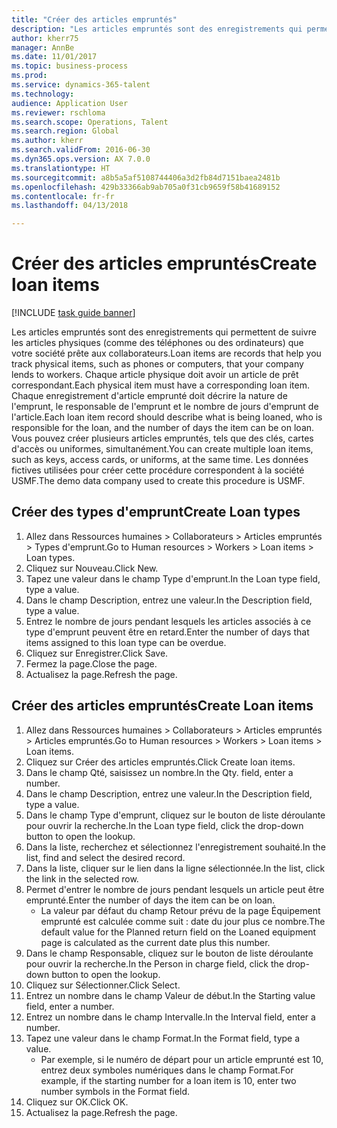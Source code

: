```yaml
--- 
title: "Créer des articles empruntés"
description: "Les articles empruntés sont des enregistrements qui permettent de suivre les articles physiques (comme des téléphones ou des ordinateurs) que votre société prête aux collaborateurs."
author: kherr75
manager: AnnBe
ms.date: 11/01/2017
ms.topic: business-process
ms.prod: 
ms.service: dynamics-365-talent
ms.technology: 
audience: Application User
ms.reviewer: rschloma
ms.search.scope: Operations, Talent
ms.search.region: Global
ms.author: kherr
ms.search.validFrom: 2016-06-30
ms.dyn365.ops.version: AX 7.0.0
ms.translationtype: HT
ms.sourcegitcommit: a8b5a5af5108744406a3d2fb84d7151baea2481b
ms.openlocfilehash: 429b33366ab9ab705a0f31cb9659f58b41689152
ms.contentlocale: fr-fr
ms.lasthandoff: 04/13/2018

---
```

# <a name="create-loan-items"></a><span data-ttu-id="ded6c-103">Créer des articles empruntés</span><span class="sxs-lookup"><span data-stu-id="ded6c-103">Create loan items</span></span>

[!INCLUDE [task guide banner](../../includes/task-guide-banner.md)]

<span data-ttu-id="ded6c-104">Les articles empruntés sont des enregistrements qui permettent de suivre les articles physiques (comme des téléphones ou des ordinateurs) que votre société prête aux collaborateurs.</span><span class="sxs-lookup"><span data-stu-id="ded6c-104">Loan items are records that help you track physical items, such as phones or computers, that your company lends to workers.</span></span> <span data-ttu-id="ded6c-105">Chaque article physique doit avoir un article de prêt correspondant.</span><span class="sxs-lookup"><span data-stu-id="ded6c-105">Each physical item must have a corresponding loan item.</span></span> <span data-ttu-id="ded6c-106">Chaque enregistrement d'article emprunté doit décrire la nature de l'emprunt, le responsable de l'emprunt et le nombre de jours d'emprunt de l'article.</span><span class="sxs-lookup"><span data-stu-id="ded6c-106">Each loan item record should describe what is being loaned, who is responsible for the loan, and the number of days the item can be on loan.</span></span> <span data-ttu-id="ded6c-107">Vous pouvez créer plusieurs articles empruntés, tels que des clés, cartes d'accès ou uniformes, simultanément.</span><span class="sxs-lookup"><span data-stu-id="ded6c-107">You can create multiple loan items, such as keys, access cards, or uniforms, at the same time.</span></span> <span data-ttu-id="ded6c-108">Les données fictives utilisées pour créer cette procédure correspondent à la société USMF.</span><span class="sxs-lookup"><span data-stu-id="ded6c-108">The demo data company used to create this procedure is USMF.</span></span>


## <a name="create-loan-types"></a><span data-ttu-id="ded6c-109">Créer des types d'emprunt</span><span class="sxs-lookup"><span data-stu-id="ded6c-109">Create Loan types</span></span>
1. <span data-ttu-id="ded6c-110">Allez dans Ressources humaines > Collaborateurs > Articles empruntés > Types d'emprunt.</span><span class="sxs-lookup"><span data-stu-id="ded6c-110">Go to Human resources > Workers > Loan items > Loan types.</span></span>
2. <span data-ttu-id="ded6c-111">Cliquez sur Nouveau.</span><span class="sxs-lookup"><span data-stu-id="ded6c-111">Click New.</span></span>
3. <span data-ttu-id="ded6c-112">Tapez une valeur dans le champ Type d'emprunt.</span><span class="sxs-lookup"><span data-stu-id="ded6c-112">In the Loan type field, type a value.</span></span>
4. <span data-ttu-id="ded6c-113">Dans le champ Description, entrez une valeur.</span><span class="sxs-lookup"><span data-stu-id="ded6c-113">In the Description field, type a value.</span></span>
5. <span data-ttu-id="ded6c-114">Entrez le nombre de jours pendant lesquels les articles associés à ce type d'emprunt peuvent être en retard.</span><span class="sxs-lookup"><span data-stu-id="ded6c-114">Enter the number of days that items assigned to this loan type can be overdue.</span></span> 
6. <span data-ttu-id="ded6c-115">Cliquez sur Enregistrer.</span><span class="sxs-lookup"><span data-stu-id="ded6c-115">Click Save.</span></span>
7. <span data-ttu-id="ded6c-116">Fermez la page.</span><span class="sxs-lookup"><span data-stu-id="ded6c-116">Close the page.</span></span>
8. <span data-ttu-id="ded6c-117">Actualisez la page.</span><span class="sxs-lookup"><span data-stu-id="ded6c-117">Refresh the page.</span></span>

## <a name="create-loan-items"></a><span data-ttu-id="ded6c-118">Créer des articles empruntés</span><span class="sxs-lookup"><span data-stu-id="ded6c-118">Create Loan items</span></span>
1. <span data-ttu-id="ded6c-119">Allez dans Ressources humaines > Collaborateurs > Articles empruntés > Articles empruntés.</span><span class="sxs-lookup"><span data-stu-id="ded6c-119">Go to Human resources > Workers > Loan items > Loan items.</span></span>
2. <span data-ttu-id="ded6c-120">Cliquez sur Créer des articles empruntés.</span><span class="sxs-lookup"><span data-stu-id="ded6c-120">Click Create loan items.</span></span>
3. <span data-ttu-id="ded6c-121">Dans le champ Qté, saisissez un nombre.</span><span class="sxs-lookup"><span data-stu-id="ded6c-121">In the Qty. field, enter a number.</span></span>
4. <span data-ttu-id="ded6c-122">Dans le champ Description, entrez une valeur.</span><span class="sxs-lookup"><span data-stu-id="ded6c-122">In the Description field, type a value.</span></span>
5. <span data-ttu-id="ded6c-123">Dans le champ Type d'emprunt, cliquez sur le bouton de liste déroulante pour ouvrir la recherche.</span><span class="sxs-lookup"><span data-stu-id="ded6c-123">In the Loan type field, click the drop-down button to open the lookup.</span></span>
6. <span data-ttu-id="ded6c-124">Dans la liste, recherchez et sélectionnez l'enregistrement souhaité.</span><span class="sxs-lookup"><span data-stu-id="ded6c-124">In the list, find and select the desired record.</span></span>
7. <span data-ttu-id="ded6c-125">Dans la liste, cliquer sur le lien dans la ligne sélectionnée.</span><span class="sxs-lookup"><span data-stu-id="ded6c-125">In the list, click the link in the selected row.</span></span>
8. <span data-ttu-id="ded6c-126">Permet d'entrer le nombre de jours pendant lesquels un article peut être emprunté.</span><span class="sxs-lookup"><span data-stu-id="ded6c-126">Enter the number of days the item can be on loan.</span></span>
    * <span data-ttu-id="ded6c-127">La valeur par défaut du champ Retour prévu de la page Équipement emprunté est calculée comme suit : date du jour plus ce nombre.</span><span class="sxs-lookup"><span data-stu-id="ded6c-127">The default value for the Planned return field on the Loaned equipment page is calculated as the current date plus this number.</span></span>  
9. <span data-ttu-id="ded6c-128">Dans le champ Responsable, cliquez sur le bouton de liste déroulante pour ouvrir la recherche.</span><span class="sxs-lookup"><span data-stu-id="ded6c-128">In the Person in charge field, click the drop-down button to open the lookup.</span></span>
10. <span data-ttu-id="ded6c-129">Cliquez sur Sélectionner.</span><span class="sxs-lookup"><span data-stu-id="ded6c-129">Click Select.</span></span>
11. <span data-ttu-id="ded6c-130">Entrez un nombre dans le champ Valeur de début.</span><span class="sxs-lookup"><span data-stu-id="ded6c-130">In the Starting value field, enter a number.</span></span>
12. <span data-ttu-id="ded6c-131">Entrez un nombre dans le champ Intervalle.</span><span class="sxs-lookup"><span data-stu-id="ded6c-131">In the Interval field, enter a number.</span></span>
13. <span data-ttu-id="ded6c-132">Tapez une valeur dans le champ Format.</span><span class="sxs-lookup"><span data-stu-id="ded6c-132">In the Format field, type a value.</span></span>
    * <span data-ttu-id="ded6c-133">Par exemple, si le numéro de départ pour un article emprunté est 10, entrez deux symboles numériques dans le champ Format.</span><span class="sxs-lookup"><span data-stu-id="ded6c-133">For example, if the starting number for a loan item is 10, enter two number symbols in the Format field.</span></span>  
14. <span data-ttu-id="ded6c-134">Cliquez sur OK.</span><span class="sxs-lookup"><span data-stu-id="ded6c-134">Click OK.</span></span>
15. <span data-ttu-id="ded6c-135">Actualisez la page.</span><span class="sxs-lookup"><span data-stu-id="ded6c-135">Refresh the page.</span></span>


